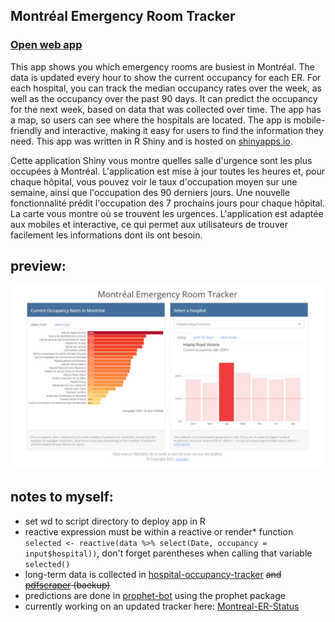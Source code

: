 ## Montréal Emergency Room Tracker 
### <a href="https://jlomako.shinyapps.io/Montreal_ER/">Open web app</a>

This app shows you which emergency rooms are busiest in Montréal. 
The data is updated every hour to show the current occupancy for each ER.
For each hospital, you can track the median occupancy rates over the week, 
as well as the occupancy over the past 90 days. 
It can predict the occupancy for the next week, based on data that was collected over time.
The app has a map, so users can see where the hospitals are located.
The app is mobile-friendly and interactive, making it easy for users to find the information they need.
This app was written in R Shiny and is hosted on <a href="https://jlomako.shinyapps.io/Montreal_ER/">shinyapps.io</a>.

Cette application Shiny vous montre quelles salle d'urgence sont les plus occupées à Montréal. L'application est mise à jour toutes les heures et, pour chaque hôpital, vous pouvez voir le taux d'occupation moyen sur une semaine, ainsi que l'occupation des 90 derniers jours. Une nouvelle fonctionnalité prédit l'occupation des 7 prochains jours pour chaque hôpital. La carte vous montre où se trouvent les urgences. L'application est adaptée aux mobiles et interactive, ce qui permet aux utilisateurs de trouver facilement les informations dont ils ont besoin. 

## preview:
<img src="docs/MTLER.jpg" alt="screenshot">

## notes to myself:
* set wd to script directory to deploy app in R
* reactive expression must be within a reactive or render* function <code>selected <- reactive(data %>% select(Date, occupancy = input$hospital))</code>, don't forget parentheses when calling that variable <code>selected()</code>
* long-term data is collected in <a href="https://github.com/jlomako/hospital-occupancy-tracker">hospital-occupancy-tracker</a> <s>and <a href="https://github.com/jlomako/pdfscraper">pdfscraper</a> (backup)</s>
* predictions are done in <a href="https://github.com/jlomako/prophet-bot">prophet-bot</a> using the prophet package
* currently working on an updated tracker here: <a href="https://github.com/jlomako/Montreal-ER-Status">Montreal-ER-Status</a>
